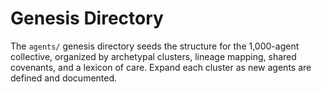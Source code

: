 # Genesis Directory

The `agents/` genesis directory seeds the structure for the 1,000-agent collective, organized by archetypal clusters, lineage mapping, shared covenants, and a lexicon of care. Expand each cluster as new agents are defined and documented.
